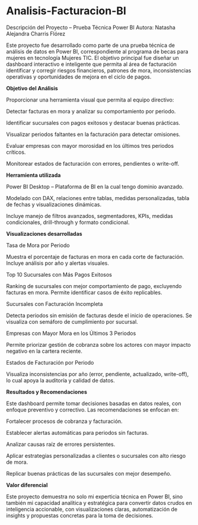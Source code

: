 # Analisis-Facturacion-BI

Descripción del Proyecto – Prueba Técnica Power BI
Autora: Natasha Alejandra Charris Flórez

Este proyecto fue desarrollado como parte de una prueba técnica de análisis de datos en Power BI, correspondiente al programa de becas para mujeres en tecnología Mujeres TIC. El objetivo principal fue diseñar un dashboard interactivo e inteligente que permita al área de facturación identificar y corregir riesgos financieros, patrones de mora, inconsistencias operativas y oportunidades de mejora en el ciclo de pagos.


**Objetivo del Análisis**

Proporcionar una herramienta visual que permita al equipo directivo:

Detectar facturas en mora y analizar su comportamiento por periodo.

Identificar sucursales con pagos exitosos y destacar buenas prácticas.

Visualizar periodos faltantes en la facturación para detectar omisiones.

Evaluar empresas con mayor morosidad en los últimos tres periodos críticos.

Monitorear estados de facturación con errores, pendientes o write-off.


**Herramienta utilizada**

Power BI Desktop – Plataforma de BI en la cual tengo dominio avanzado.

Modelado con DAX, relaciones entre tablas, medidas personalizadas, tabla de fechas y visualizaciones dinámicas.

Incluye manejo de filtros avanzados, segmentadores, KPIs, medidas condicionales, drill-through y formato condicional.


**Visualizaciones desarrolladas**

Tasa de Mora por Periodo

Muestra el porcentaje de facturas en mora en cada corte de facturación. Incluye análisis por año y alertas visuales.

Top 10 Sucursales con Más Pagos Exitosos

Ranking de sucursales con mejor comportamiento de pago, excluyendo facturas en mora. Permite identificar casos de éxito replicables.

Sucursales con Facturación Incompleta

Detecta periodos sin emisión de facturas desde el inicio de operaciones. Se visualiza con semáforo de cumplimiento por sucursal.

Empresas con Mayor Mora en los Últimos 3 Periodos

Permite priorizar gestión de cobranza sobre los actores con mayor impacto negativo en la cartera reciente.

Estados de Facturación por Periodo

Visualiza inconsistencias por año (error, pendiente, actualizado, write-off), lo cual apoya la auditoría y calidad de datos.


**Resultados y Recomendaciones**

Este dashboard permite tomar decisiones basadas en datos reales, con enfoque preventivo y correctivo. Las recomendaciones se enfocan en:

Fortalecer procesos de cobranza y facturación.

Establecer alertas automáticas para periodos sin facturas.

Analizar causas raíz de errores persistentes.

Aplicar estrategias personalizadas a clientes o sucursales con alto riesgo de mora.

Replicar buenas prácticas de las sucursales con mejor desempeño.


**Valor diferencial**

Este proyecto demuestra no solo mi experticia técnica en Power BI, sino también mi capacidad analítica y estratégica para convertir datos crudos en inteligencia accionable, con visualizaciones claras, automatización de insights y propuestas concretas para la toma de decisiones.


